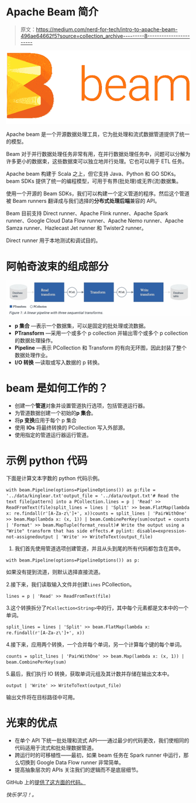 # Apache Beam 简介

> 原文：<https://medium.com/nerd-for-tech/intro-to-apache-beam-496ae64662f5?source=collection_archive---------8----------------------->

![](img/cb6965964a7f0d59f5df627d1bc26851.png)

Apache beam 是一个开源数据处理工具，它为批处理和流式数据管道提供了统一的模型。

Beam 对于并行数据处理任务非常有用，在并行数据处理任务中，问题可以分解为许多更小的数据束，这些数据束可以独立地并行处理。它也可以用于 ETL 任务。

Apache beam 构建于 Scala 之上，但它支持 Java、Python 和 GO SDKs。beam SDKs 提供了统一的编程模型，可用于有界(批处理)或无界(流)数据集。

使用一个开源的 Beam SDKs，我们可以构建一个定义管道的程序。然后这个管道被 Beam runners 翻译成与我们选择的**分布式处理后端**兼容的 API。

Beam 目前支持 Direct runner、Apache Flink runner、Apache Spark runner、Google Cloud Data Flow runner、Apache Nemo runner、Apache Samza runner、Hazlecast Jet runner 和 Twister2 runner。

Direct runner 用于本地测试和调试目的。

# 阿帕奇波束的组成部分

![](img/d4911a9aee924972e1be80f3a437f456.png)

*   **p 集合** —表示一个数据集，可以是固定的批处理或流数据。
*   **PTransform** —采用一个或多个 p collection 并输出零个或多个 p collection 的数据处理操作。
*   **Pipeline** —表示 PCollection 和 Transform 的有向无环图，因此封装了整个数据处理作业。
*   **I/O 转换** —读取或写入数据的 p 转换。

# beam 是如何工作的？

*   创建一个**管道**对象并设置管道执行选项，包括管道运行器。
*   为管道数据创建一个初始的**p 集合**。
*   将**p 变换**应用于每个 p 集合
*   使用 **IOs** 将最终转换的 PCollection 写入外部源。
*   使用指定的管道运行器运行管道。

# 示例 python 代码

下面是计算文本字数的 python 代码示例。

```
with beam.Pipeline(options=PipelineOptions()) as p:file = '../data/kinglear.txt'output_file = '../data/output.txt'# Read the text file[pattern] into a PCollection.lines = p | 'Read' >> ReadFromText(file)split_lines = lines | 'Split' >> beam.FlatMap(lambda x: re.findall(r'[A-Za-z\']+', x))counts = split_lines | 'PairWithOne' >> beam.Map(lambda x: (x, 1)) | beam.CombinePerKey(sum)output = counts | 'Format' >> beam.MapTuple(format_result)# Write the output using a "Write" transform that has side effects.# pylint: disable=expression-not-assignedoutput | 'Write' >> WriteToText(output_file)
```

1.  我们首先使用管道选项创建管道，并且从头到尾的所有代码都包含在其中。

```
with beam.Pipeline(options=PipelineOptions()) as p:
```

如果没有提到流道，则默认选择直接流道。

2.接下来，我们读取输入文件并创建`lines` PCollection。

```
lines = p | 'Read' >> ReadFromText(file)
```

3.这个转换拆分了`PCollection<String>`中的行，其中每个元素都是文本中的一个单词。

```
split_lines = lines | 'Split' >> beam.FlatMap(lambda x: re.findall(r'[A-Za-z\']+', x))
```

4.接下来，应用两个转换，一个合并每个单词，另一个计算每个键的每个单词。

```
counts = split_lines | 'PairWithOne' >> beam.Map(lambda x: (x, 1)) | beam.CombinePerKey(sum)
```

5.最后，我们执行 IO 转换，获取单词元组及其计数并存储在输出文本中。

```
output | 'Write' >> WriteToText(output_file)
```

输出文件将在目标路径中可用。

# 光束的优点

*   在单个 API 下统一批处理和流式 API——通过最少的代码更改，我们使相同的代码适用于流式和批处理数据管道。
*   跨运行时的可移植性——最初，如果 beam 任务在 Spark runner 中运行，那么切换到 Google Data Flow runner 非常简单。
*   提高抽象层次的 APIs 关注我们的逻辑而不是底层细节。

GitHub 上的[提供了这方面的代码。](https://github.com/Shari18/beam_tutorialhttps://github.com/Shari18/beam_tutorial)

*快乐学习！。*